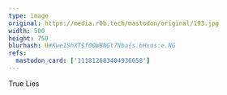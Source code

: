 ```yaml
---
type: image
original: https://media.r0b.tech/mastodon/original/193.jpg
width: 500
height: 750
blurhash: U#Kwe1ShXT$f00WBNGt7Nba{s.bHxus:e.NG
refs:
  mastodon_card: ['111812683404936658']
---
```


True Lies
